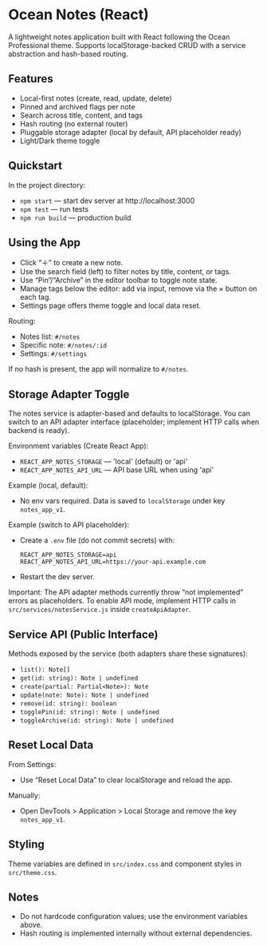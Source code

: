 # Ocean Notes (React)

A lightweight notes application built with React following the Ocean Professional theme. Supports localStorage-backed CRUD with a service abstraction and hash-based routing.

## Features

- Local-first notes (create, read, update, delete)
- Pinned and archived flags per note
- Search across title, content, and tags
- Hash routing (no external router)
- Pluggable storage adapter (local by default, API placeholder ready)
- Light/Dark theme toggle

## Quickstart

In the project directory:

- `npm start` — start dev server at http://localhost:3000
- `npm test` — run tests
- `npm run build` — production build

## Using the App

- Click “＋” to create a new note.
- Use the search field (left) to filter notes by title, content, or tags.
- Use “Pin”/“Archive” in the editor toolbar to toggle note state.
- Manage tags below the editor: add via input, remove via the × button on each tag.
- Settings page offers theme toggle and local data reset.

Routing:
- Notes list: `#/notes`
- Specific note: `#/notes/:id`
- Settings: `#/settings`

If no hash is present, the app will normalize to `#/notes`.

## Storage Adapter Toggle

The notes service is adapter-based and defaults to localStorage. You can switch to an API adapter interface (placeholder; implement HTTP calls when backend is ready).

Environment variables (Create React App):
- `REACT_APP_NOTES_STORAGE` — 'local' (default) or 'api'
- `REACT_APP_NOTES_API_URL` — API base URL when using 'api'

Example (local, default):
- No env vars required. Data is saved to `localStorage` under key `notes_app_v1`.

Example (switch to API placeholder):
- Create a `.env` file (do not commit secrets) with:
  ```
  REACT_APP_NOTES_STORAGE=api
  REACT_APP_NOTES_API_URL=https://your-api.example.com
  ```
- Restart the dev server.

Important: The API adapter methods currently throw “not implemented” errors as placeholders. To enable API mode, implement HTTP calls in `src/services/notesService.js` inside `createApiAdapter`.

## Service API (Public Interface)

Methods exposed by the service (both adapters share these signatures):
- `list(): Note[]`
- `get(id: string): Note | undefined`
- `create(partial: Partial<Note>): Note`
- `update(note: Note): Note | undefined`
- `remove(id: string): boolean`
- `togglePin(id: string): Note | undefined`
- `toggleArchive(id: string): Note | undefined`

## Reset Local Data

From Settings:
- Use “Reset Local Data” to clear localStorage and reload the app.

Manually:
- Open DevTools > Application > Local Storage and remove the key `notes_app_v1`.

## Styling

Theme variables are defined in `src/index.css` and component styles in `src/theme.css`.

## Notes

- Do not hardcode configuration values; use the environment variables above.
- Hash routing is implemented internally without external dependencies.
